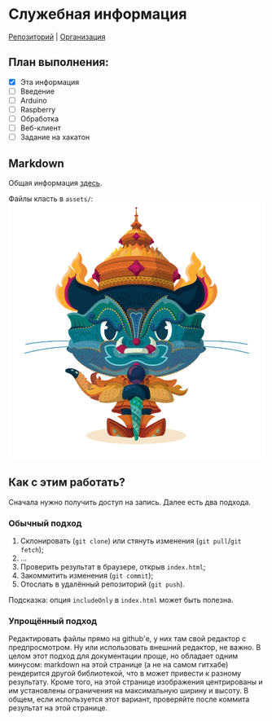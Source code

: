 # Служебная информация

[Репозиторий](https://github.com/bmstu-hackathon/example) |
[Организация](https://github.com/bmstu-hackathon)

## План выполнения:

- [x] Эта информация
- [ ] Введение
- [ ] Arduino
- [ ] Raspberry
- [ ] Обработка
- [ ] Веб-клиент
- [ ] Задание на хакатон

## Markdown

Общая информация [здесь](https://guides.github.com/features/mastering-markdown/).

Файлы класть в `assets/`:
![Image of Yaktocat](assets/cat.png)

## Как с этим работать?

Сначала нужно получить доступ на запись.
Далее есть два подхода.

### Обычный подход

1. Склонировать (`git clone`) или стянуть изменения (`git pull`/`git fetch`);
2. ...
3. Проверить результат в браузере, открыв `index.html`;
4. Закоммитить изменения (`git commit`);
5. Отослать в удалённый репозиторий (`git push`).

Подсказка: опция `includeOnly` в `index.html` может быть полезна.

### Упрощённый подход
Редактировать файлы прямо на github'е, у них там свой редактор с предпросмотром. Ну или использовать внешний редактор, не важно. В целом этот подход для документации проще, но обладает одним минусом: markdown на этой странице (а не на самом гитхабе) рендерится другой библиотекой, что в может привести к разному результату. Кроме того, на этой странице изображения центрированы и им установлены ограничения на максимальную ширину и высоту. В общем, если используется этот вариант, проверяйте после коммита результат на этой странице.
